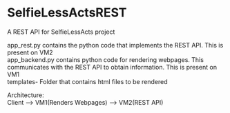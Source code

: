# SelfieLessActsREST
A REST API for SelfieLessActs project <br/>

app_rest.py contains the python code that implements the REST API. This is present on VM2 <br/>
app_backend.py contains python code for rendering webpages. This communicates with the REST API to obtain information. This is present on VM1 <br/>
templates- Folder that contains html files to be rendered <br/>

Architecture: <br/>
Client --> VM1(Renders Webpages) --> VM2(REST API)
